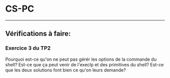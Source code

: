 # CS-PC
***
## Vérifications à faire:
### Exercice 3 du TP2
Pourquoi est-ce qu'on ne peut pas gérér les options de la commande du shell? Est-ce que ça peut venir de l'execlp et des primitives du shell? Est-ce que les deux solutions font bien ce qu'on leurs demande?
